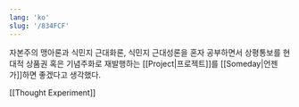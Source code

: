 ```yaml
---
lang: 'ko'
slug: '/834FCF'
---
```


자본주의 맹아론과 식민지 근대화론, 식민지 근대성론을 혼자 공부하면서 상평통보를 현대적 상품권 혹은 기념주화로 재발행하는 [[Project|프로젝트]]를 [[Someday|언젠가]]하면 좋겠다고 생각했다.

[[Thought Experiment]]

